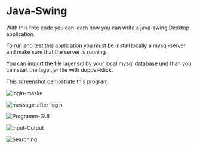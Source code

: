 # Java-Swing
With this free code you can learn how you can write a java-swing Desktop application.

To run and test this application you must be install locally a mysql-server and make sure that the server is running.

You can import the file lager.sql by your local mysql database und than you can start the lager.jar file with doppel-klick.

This screenshot demostrate this program.

![login-maske](https://user-images.githubusercontent.com/47995042/154822187-cda3dcc7-3dbc-4abd-b435-37924e723d5f.PNG)

![message-after-login](https://user-images.githubusercontent.com/47995042/154822189-5d2d3437-3879-4868-873b-b7b5488e6c5a.PNG)

![Programm-GUI](https://user-images.githubusercontent.com/47995042/154822193-f578037a-5149-482b-9dc6-bcda8ef129cd.PNG)

![input-Output](https://user-images.githubusercontent.com/47995042/154822195-8054a1c0-b1d3-48ac-b936-a7c6cf50f62f.PNG)

![Searching](https://user-images.githubusercontent.com/47995042/154822196-7b51fdfe-afb7-4e2f-b015-c84a344c3bc0.PNG)
